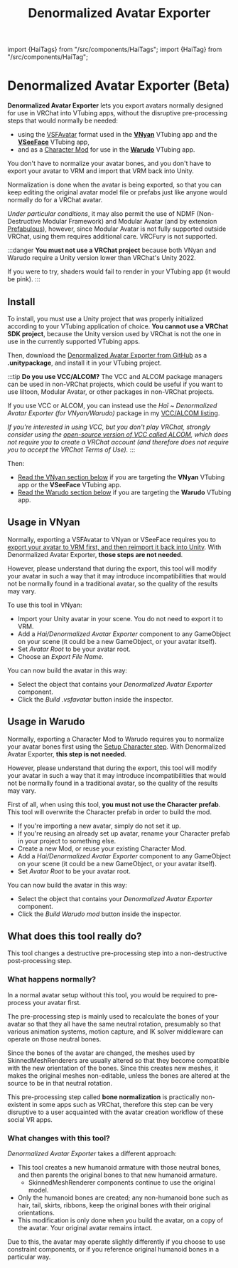 ﻿---
unlisted: true
title: Denormalized Avatar Exporter
---
import {HaiTags} from "/src/components/HaiTags";
import {HaiTag} from "/src/components/HaiTag";

# Denormalized Avatar Exporter (Beta)

<HaiTags>
<HaiTag compatibleWithVNyan={true} compatibleWithWarudo={true} compatibleWithVSeeFace={true} />
</HaiTags>

**Denormalized Avatar Exporter** lets you export avatars normally designed for use in VRChat into VTubing apps, without the disruptive pre-processing steps that would normally be needed:
- using the [VSFAvatar](https://www.vseeface.icu/#vsfavatar) format used in the **[VNyan](https://suvidriel.itch.io/vnyan)** VTubing app and the **[VSeeFace](https://www.vseeface.icu/)** VTubing app,
- and as a [Character Mod](https://docs.warudo.app/docs/modding/character-mod) for use in the **[Warudo](https://warudo.app/)** VTubing app.

You don't have to normalize your avatar bones, and you don't have to export your avatar to VRM and import that VRM back into Unity.

Normalization is done when the avatar is being exported, so that you can keep editing the original avatar model file or prefabs just like anyone
would normally do for a VRChat avatar.

*Under particular conditions*, it may also permit the use of NDMF (Non-Destructive Modular Framework) and Modular Avatar (and by extension [Prefabulous](/docs/products/prefabulous)), however,
since Modular Avatar is not fully supported outside VRChat, using them requires additional care. VRCFury is not supported.

:::danger
**You must not use a VRChat project** because both VNyan and Warudo require a Unity version lower than VRChat's Unity 2022.

If you were to try, shaders would fail to render in your VTubing app (it would be pink).
:::

## Install

To install, you must use a Unity project that was properly initialized according to your VTubing application of choice.
**You cannot use a VRChat SDK project**, because the Unity version used by VRChat is not the one in use in the currently supported VTubing apps.

Then, download the [Denormalized Avatar Exporter from GitHub](https://github.com/hai-vr/denormalized-avatar-exporter/releases) as a **.unitypackage**,
and install it in your VTubing project.

:::tip
**Do you use VCC/ALCOM?** The VCC and ALCOM package managers can be used in non-VRChat projects, which could be useful if you want to use liltoon,
Modular Avatar, or other packages in non-VRChat projects.

If you use VCC or ALCOM, you can instead use the *Haï ~ Denormalized Avatar Exporter (for VNyan/Warudo)* package in my [VCC/ALCOM listing](/docs/products/vcc).

*If you're interested in using VCC, but you don't play VRChat, strongly consider using the [open-source version of VCC called ALCOM](/docs/products/vcc#alcom), which does not require you to create a VRChat account (and therefore
does not require you to accept the VRChat Terms of Use).*
:::

Then:
- [Read the VNyan section below](#usage-in-vnyan) if you are targeting the **VNyan** VTubing app or the **VSeeFace** VTubing app.
- [Read the Warudo section below](#usage-in-warudo) if you are targeting the **Warudo** VTubing app.

## Usage in VNyan

<HaiTags>
<HaiTag compatibleWithVNyan={true} compatibleWithVSeeFace={true} />
</HaiTags>

Normally, exporting a VSFAvatar to VNyan or VSeeFace requires you to [export your avatar to VRM first, and then reimport it back into Unity](https://www.vseeface.icu/#vsfavatar).
With Denormalized Avatar Exporter, **those steps are not needed**.

However, please understand that during the export, this tool will modify your avatar in such a way that it may introduce incompatibilities
that would not be normally found in a traditional avatar, so the quality of the results may vary.

To use this tool in VNyan:
- Import your Unity avatar in your scene. You do not need to export it to VRM.
- Add a *Hai/Denormalized Avatar Exporter* component to any GameObject on your scene (it could be a new GameObject, or your avatar itself).
- Set *Avatar Root* to be your avatar root.
- Choose an *Export File Name*.

You can now build the avatar in this way:
- Select the object that contains your *Denormalized Avatar Exporter* component.
- Click the *Build .vsfavatar* button inside the inspector.

## Usage in Warudo

<HaiTags>
<HaiTag compatibleWithWarudo={true} />
</HaiTags>

Normally, exporting a Character Mod to Warudo requires you to normalize your avatar bones first using the [Setup Character step](https://docs.warudo.app/docs/modding/character-mod#step-2-setup-character).
With Denormalized Avatar Exporter, **this step is not needed**.

However, please understand that during the export, this tool will modify your avatar in such a way that it may introduce incompatibilities
that would not be normally found in a traditional avatar, so the quality of the results may vary.

First of all, when using this tool, **you must not use the Character prefab**. This tool will overwrite the Character prefab in order to build the mod.
- If you're importing a new avatar, simply do not set it up.
- If you're reusing an already set up avatar, rename your Character prefab in your project to something else.
- Create a new Mod, or reuse your existing Character Mod.
- Add a *Hai/Denormalized Avatar Exporter* component to any GameObject on your scene (it could be a new GameObject, or your avatar itself).
- Set *Avatar Root* to be your avatar root.

You can now build the avatar in this way:
- Select the object that contains your *Denormalized Avatar Exporter* component.
- Click the *Build Warudo mod* button inside the inspector.

## What does this tool really do?

This tool changes a destructive pre-processing step into a non-destructive post-processing step.

### What happens normally?

In a normal avatar setup without this tool, you would be required to pre-process your avatar first.

The pre-processing step is mainly used to recalculate the bones of your avatar so that they all have the same neutral rotation,
presumably so that various animation systems, motion capture, and IK solver middleware can operate on those neutral bones.

Since the bones of the avatar are changed, the meshes used by SkinnedMeshRenderers are usually altered so that they become compatible
with the new orientation of the bones. Since this creates new meshes, it makes the original meshes non-editable, unless the bones are altered at the source to be
in that neutral rotation.

This pre-processing step called **bone normalization** is practically non-existent in some apps such as VRChat, therefore this step
can be very disruptive to a user acquainted with the avatar creation workflow of these social VR apps.

### What changes with this tool?

*Denormalized Avatar Exporter* takes a different approach:

- This tool creates a new humanoid armature with those neutral bones, and then parents the original bones to that new humanoid armature.
    - SkinnedMeshRenderer components continue to use the original model.
- Only the humanoid bones are created; any non-humanoid bone such as hair, tail, skirts, ribbons, keep the original bones with their original orientations.
- This modification is only done when you build the avatar, on a copy of the avatar. Your original avatar remains intact.

Due to this, the avatar may operate slightly differently if you choose to use constraint components, or if you reference original humanoid bones in a particular way.
